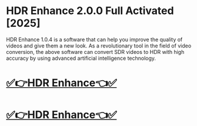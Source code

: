 #  HDR Enhance 2.0.0 Full Activated [2025]

HDR Enhance 1.0.4 is a software that can help you improve the quality of videos and give them a new look. As a revolutionary tool in the field of video conversion, the above software can convert SDR videos to HDR with high accuracy by using advanced artificial intelligence technology.

# [✅👉HDR Enhance👈✅](https://techsoft.cc/)

# [✅👉HDR Enhance👈✅](https://techsoft.cc/)
